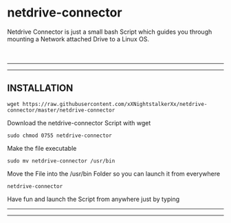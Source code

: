 
# netdrive-connector
Netdrive Connector is just a small bash Script which guides you through mounting a Network attached Drive to a Linux OS.
</br>
</br>
</br>

--------------------------------------------------------------------------------
--------------------------------------------------------------------------------
INSTALLATION
-
    wget https://raw.githubusercontent.com/xXNightstalkerXx/netdrive-connector/master/netdrive-connector
Download the netdrive-connector Script with wget

    sudo chmod 0755 netdrive-connector
Make the file executable

    sudo mv netdrive-connector /usr/bin
Move the File into the /usr/bin Folder so you can launch it from everywhere

    netdrive-connector
Have fun and launch the Script from anywhere just by typing

---------------------------------------------------------------------------------
---------------------------------------------------------------------------------
